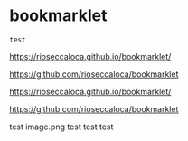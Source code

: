 # bookmarklet

```
test
```

https://rioseccaloca.github.io/bookmarklet/

https://github.com/rioseccaloca/bookmarklet

https://rioseccaloca.github.io/bookmarklet/

https://github.com/rioseccaloca/bookmarklet

test
image.png
test
test
test

<pre>
<script>
alert(1)
</script>
</pre>

<script>
alert(1)
</script>
